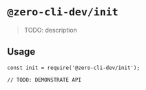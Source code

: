 # `@zero-cli-dev/init`

> TODO: description

## Usage

```
const init = require('@zero-cli-dev/init');

// TODO: DEMONSTRATE API
```
